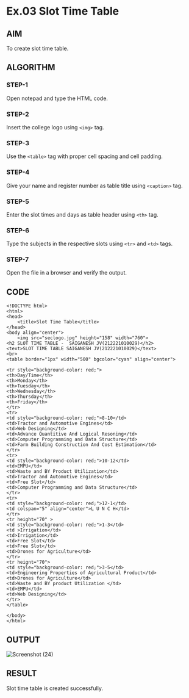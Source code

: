 # Ex.03 Slot Time Table
## AIM
  To create slot time table.

## ALGORITHM
### STEP-1
  Open notepad and type the HTML code.

### STEP-2
  Insert the college logo using ```<img>``` tag.

### STEP-3
  Use the ```<table>``` tag with proper cell spacing and cell padding.  

### STEP-4
  Give your name and register number as table title using ```<caption>``` tag.

### STEP-5
  Enter the slot times and days as table header using ```<th>``` tag.
  
### STEP-6
  Type the subjects in the respective slots using ```<tr>``` and ```<td>``` tags.
 
### STEP-7
  Open the file in a browser and verify the output.
  
## CODE
~~~
<!DOCTYPE html>
<html>
<head>
    <title>Slot Time Table</title>
</head>
<body align="center">
    <img src="seclogo.jpg" height="158" width="760">
<h2 SLOT TIME TABLE -  SAIGANESH JV(212221010029)</h2>
<text>SLOT TIME TABLE SAIGANESH JV(212221010029)</text>
<br>
<table border="1px" width="500" bgcolor="cyan" align="center">

<tr style="background-color: red;">
<th>Day/Time</th>
<th>Monday</th>
<th>Tuesday</th>
<th>Wednesday</th>
<th>Thursday</th>
<th>Friday</th>
</tr>
<tr>
<td style="background-color: red;">8-10</td>
<td>Tractor and Automotive Engines</td>
<td>Web Designing</td>
<td>Advance Quantitive And Logical Resoning</td>
<td>Computer Programming and Data Structure</td>
<td>Farm Building Construction And Cost Estimation</td>
</tr>
<tr>
<td style="background-color: red;">10-12</td>
<td>EMPU</td>
<td>Waste and BY Product Utilization</td>
<td>Tractor and Automotive Engines</td>
<td>Free Slot</td>
<td>Computer Programming and Data Structure</td>
</tr>
<tr>
<td style="background-color: red;">12-1</td>
<td colspan="5" align="center">L U N C H</td>
</tr>
<tr height="70" >
<td style="background-color: red;">1-3</td>
<td >Irrigation</td>
<td>Irrigation</td>
<td>Free Slot</td>
<td>Free Slot</td>
<td>Drones for Agriculture</td>
</tr>
<tr heignt="70">
<td style="background-color: red;">3-5</td>
<td>Engineering Properties of Agricultural Product</td>
<td>Drones for Agriculture</td>
<td>Waste and BY product Utilization </td>
<td>EMPU</td>
<td>Web Designing</td>
</tr>
</table>

</body>
</html>
~~~


## OUTPUT
![Screenshot (24)](https://github.com/SaiganeshVelu/Ex03_Web-Design/assets/127816325/3a2d2110-78ac-473b-9336-475faca3e183)



## RESULT
 Slot time table is created successfully.
